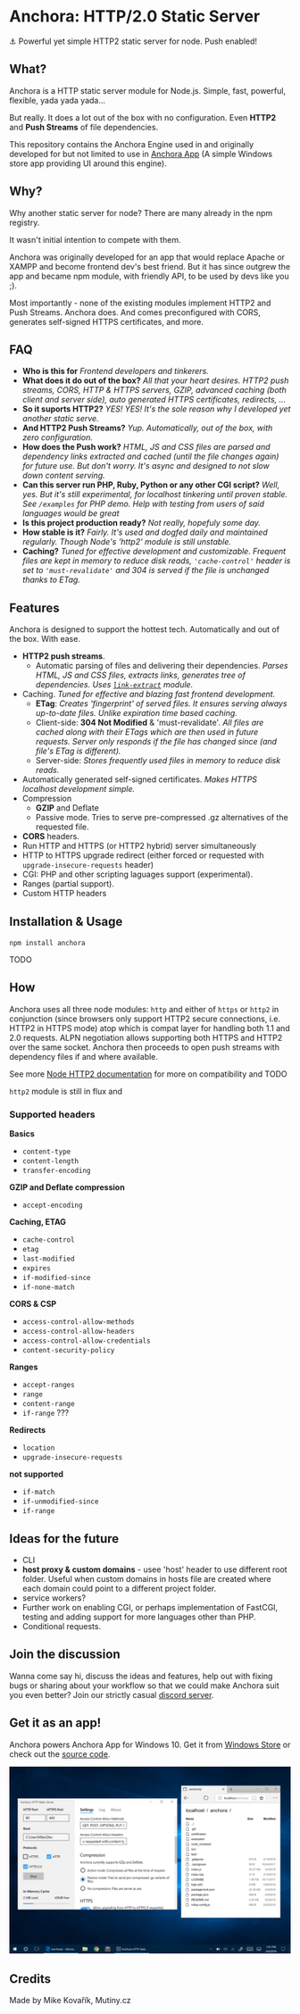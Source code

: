 # Anchora: HTTP/2.0 Static Server

⚓ Powerful yet simple HTTP2 static server for node. Push enabled!

## What?

Anchora is a HTTP static server module for Node.js. Simple, fast, powerful, flexible, yada yada yada...

But really. It does a lot out of the box with no configuration. Even **HTTP2** and **Push Streams** of file dependencies.

This repository contains the Anchora Engine used in and originally developed for but not limited to use in [Anchora App](https://github.com/MikeKovarik/anchora-app) (A simple Windows store app providing UI around this engine).



## Why?

Why another static server for node? There are many already in the npm registry.

It wasn't initial intention to compete with them.

Anchora was originally developed for an app that would replace Apache or XAMPP and become frontend dev's best friend. But it has since outgrew the app and became npm module, with friendly API, to be used by devs like you ;).

Most importantly - none of the existing modules implement HTTP2 and Push Streams. Anchora does. And comes preconfigured with CORS, generates self-signed HTTPS certificates, and more.



## FAQ

* **Who is this for** *Frontend developers and tinkerers.*
* **What does it do out of the box?** *All that your heart desires. HTTP2 push streams, CORS, HTTP & HTTPS servers, GZIP, advanced caching (both client and server side), auto generated HTTPS certificates, redirects, ...*
* **So it suports HTTP2?** *YES! YES! It's the sole reason why I developed yet another static serve.*
* **And HTTP2 Push Streams?** *Yup. Automatically, out of the box, with zero configuration.*
* **How does the Push work?** *HTML, JS and CSS files are parsed and dependency links extracted and cached (until the file changes again) for future use. But don't worry. It's async and designed to not slow down content serving.*
* **Can this server run PHP, Ruby, Python or any other CGI script?** *Well, yes. But it's still experimental, for localhost tinkering until proven stable. See `/examples` for PHP demo. Help with testing from users of said languages would be great*
* **Is this project production ready?** *Not really, hopefuly some day.*
* **How stable is it?** *Fairly. It's used and dogfed daily and maintained regularly. Though Node's 'http2' module is still unstable.*
* **Caching?** *Tuned for effective development and customizable. Frequent files are kept in memory to reduce disk reads, `'cache-control'` header is set to `'must-revalidate'` and 304 is served if the file is unchanged thanks to ETag.*



## Features

Anchora is designed to support the hottest tech. Automatically and out of the box. With ease.

* **HTTP2 push streams**.
	* Automatic parsing of files and delivering their dependencies. *Parses HTML, JS and CSS files, extracts links, generates tree of dependencies. Uses [`link-extract`](https://www.npmjs.com/package/link-extract) module.*
* Caching. *Tuned for effective and blazing fast frontend development.*
	* **ETag**: *Creates 'fingerprint' of served files. It ensures serving always up-to-date files. Unlike expiration time based caching.*
	* Client-side: **304 Not Modified** & 'must-revalidate'. *All files are cached along with their ETags which are then used in future requests. Server only responds if the file has changed since (and file's ETag is different).*
	* Server-side: *Stores frequently used files in memory to reduce disk reads.*
* Automatically generated self-signed certificates. *Makes HTTPS localhost development simple.*
* Compression
	* **GZIP** and Deflate
	* Passive mode. Tries to serve pre-compressed .gz alternatives of the requested file.
* **CORS** headers.
* Run HTTP and HTTPS (or HTTP2 hybrid) server simultaneously
* HTTP to HTTPS upgrade redirect (either forced or requested with `upgrade-insecure-requests` header)
* CGI: PHP and other scripting laguages support (experimental).
* Ranges (partial support).
* Custom HTTP headers



## Installation & Usage

```
npm install anchora
```

TODO


## How

Anchora uses all three node modules: `http` and either of `https` or `http2` in conjunction (since browsers only support HTTP2 secure connections, i.e. HTTP2 in HTTPS mode) atop which is compat layer for handling both 1.1 and 2.0 requests. ALPN negotiation allows supporting both HTTPS and HTTP2 over the same socket. Anchora then proceeds to open push streams with dependency files if and where available. 

See more [Node HTTP2 documentation](https://nodejs.org/dist/latest-v9.x/docs/api/http2.html#http2_compatibility_api) for more on compatibility and TODO

`http2` module is still in flux and 



### Supported headers

**Basics**

* `content-type`
* `content-length`
* `transfer-encoding`

**GZIP and Deflate compression**

* `accept-encoding`

**Caching, ETAG**

* `cache-control`
* `etag`
* `last-modified`
* `expires`
* `if-modified-since`
* `if-none-match`

**CORS & CSP**

* `access-control-allow-methods`
* `access-control-allow-headers`
* `access-control-allow-credentials`
* `content-security-policy`

**Ranges**

* `accept-ranges`
* `range`
* `content-range`
* `if-range` ???

**Redirects**

* `location`
* `upgrade-insecure-requests`

**not supported**

* `if-match`
* `if-unmodified-since`
* `if-range`


## Ideas for the future 

* CLI
* **host proxy & custom domains** - usee 'host' header to use different root folder. Useful when custom domains in hosts file are created where each domain could point to a different project folder.
* service workers?
* Further work on enabling CGI, or perhaps implementation of FastCGI, testing and adding support for more languages other than PHP.
* Conditional requests.



## Join the discussion

Wanna come say hi, discuss the ideas and features, help out with fixing bugs or sharing about your workflow so that we could make Anchora suit you even better?
Join our strictly casual [discord server](https://discord.gg/3qUU6wK).



## Get it as an app!

Anchora powers Anchora App for Windows 10. Get it from [Windows Store]() or check out the [source code](https://github.com/MikeKovarik/anchora-app).

<p align="center">
  <img src="https://raw.githubusercontent.com/MikeKovarik/anchora-app/master/promo.jpg">
</p>



## Credits

Made by Mike Kovařík, Mutiny.cz
